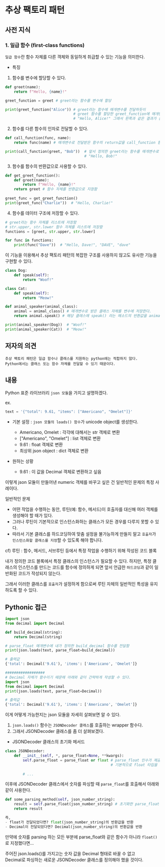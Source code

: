 # 추상 팩토리 패턴

## 사전 지식

### 1. 일급 함수 (first-class functions)

`일급 함수`란 함수 자체를 다른 객체와 동일하게 취급할 수 있는 기능을 의미한다. 

- 특징
1. 함수를 변수에 할당할 수 있다.

``` python
def greet(name):
    return f"Hello, {name}!"

greet_function = greet # greet라는 함수를 변수에 할당

print(greet_function("Alice")) # greet라는 함수에 매개변수를 전달하듯이
                               # greet 함수를 할당한 greet_function에 매개변수를 전달했음 
                               # "Hello, Alice!" 그래서 왼쪽과 같은 결과가 출력됨 

```

2. 함수를 다른 함수의 인자로 전달할 수 있다.

``` python
def call_function(func, name):
    return func(name) # 매개변수로 전달받은 함수의 return값을 call_function 함수의 return값으로 반환 

print(call_function(greet, "Bob"))  # 앞서 정의한 greet라는 함수를 매개변수로 전달함 
                                    # "Hello, Bob!"
```

3. 함수를 함수의 반환값으로 사용할 수 있다.

``` python
def get_greet_function():
    def greet(name):
        return f"Hello, {name}!"
    return greet # 함수 자체를 반환값으로 지정함 
 
greet_func = get_greet_function()
print(greet_func("Charlie"))  # "Hello, Charlie!"

```

4. 함수를 데이터 구조에 저장할 수 있다.

``` python
# greet라는 함수 자체를 리스트에 저장함
# str.upper, str.lower 함수 자체를 리스트에 저장함 
functions = [greet, str.upper, str.lower] 

for func in functions:
    print(func("Dave"))  # "Hello, Dave!", "DAVE", "dave"
```

이 기능을 이용해서 추상 팩토리 패턴의 복잡한 구조를 사용하지 않고도 유사한 기능을 구현할 수 있다. 
``` python
class Dog:
    def speak(self):
        return "Woof!"

class Cat:
    def speak(self):
        return "Meow!"

def animal_speaker(animal_class): 
    animal = animal_class() # 매개변수로 받은 클래스 자체를 변수에 저장한다. 
    return animal.speak() # 해당 클래스에 speak() 라는 메소드의 반환값을 animal_speaker 함수의 반환값으로 지정함

print(animal_speaker(Dog))  # "Woof!"
print(animal_speaker(Cat))  # "Meow!"

```

## 저자의 의견

```
추상 팩토리 패턴은 일급 함수나 클래스를 지원하는 python에는 적합하지 않다. 
Python에서는 클래스 또는 함수 자체를 전달할 수 있기 때문이다. 
```

## 내용

Python 표준 라이브러리 `json 모듈`을 가지고 설명하겠다. 

ex. 
``` python
text = '{"total": 9.61, "items": ["Americano", "Omelet"]}'
```

- 기본 설정 : `json 모듈의 loads() 함수`가 unicode object를 생성한다.
  - Americano, Omelet : 각각에 대해서는 str 객체로 변환 
  - ["Americano", "Omelet"] : list 객체로 변환
  - 9.61 : float 객체로 변환
  - 최상위 json object : dict 객체로 변환 

- 원하는 상황
  - 9.61 : 이 값을 Decimal 객체로 변환하고 싶음

이렇게 json 모듈이 만들어낸 numeric 객체를 바꾸고 싶은 건 일반적인 문제의 특정 사례이다. 

일반적인 문제

  - 어떤 작업을 수행하는 동안, 루틴(예: 함수, 메서드)이 호출자를 대신해 여러 객체를 생성해야 할 때가 있다.
  - 그러나 루틴이 기본적으로 인스턴스화하는 클래스가 모든 경우를 다루지 못할 수 있다.
  - 따라서 기본 클래스를 하드코딩하여 맞춤 설정을 불가능하게 만들지 말고 `호출자`가 `인스턴스화할 클래스를 지정`할 수 있도록 해야 합니다.

cf) 루틴 : 함수, 메서드, 서브루틴 등에서 특정 작업을 수행하기 위해 작성된 코드 블록 

내가 정의한 코드 블록에서 특정 클래스의 인스턴스가 필요할 수 있다. 
하지만, 특정 클래스의 인스턴스를 만드는 코드를 함수에 정의하게 되면 앞서 언급한 `하드코딩`과 같이 일반화된 코드가 작성되지 않는다. 

그래서 이러한 클래스를 `호출자`가 설정하게 함으로써 루틴 자체의 일반적인 특성을 유지하도록 할 수 있다. 

## Pythonic 접근

``` python
import json
from decimal import Decimal

def build_decimal(string):
    return Decimal(string)

# parse_float 매개변수에 내가 정의한 build_decimal 함수를 전달함 
print(json.loads(text, parse_float=build_decimal)) 

# 출력값
{'total': Decimal('9.61'), 'items': ['Americano', 'Omelet']}

##################
# Decimal 자체가 함수이기 때문에 아래와 같이 간략하게 작성할 수 있다. 
import json
from decimal import Decimal
print(json.loads(text, parse_float=Decimal))

# 출력값 
{'total': Decimal('9.61'), 'items': ['Americano', 'Omelet']}

```

이게 어떻게 가능한지는 json 모듈을 자세히 살펴보면 알 수 있다. 

1. `json.loads()` 함수는 `JSONDecoder 클래스`를 호출하는 wrapper 함수다.
2. 그래서 JSONDecoder 클래스를 좀 더 살펴보겠다.

- JSONDecoder 클래스의 초기화 메서드
``` python
class JSONDecoder:
    def __init__(self, *, parse_float=None, **kwargs):
        self.parse_float = parse_float or float # parse_float 인수가 제공되지 않으면
                                                # 기본적으로 float 타입을 사용
                                            
        # ...
```

이후에 JSONDecoder 클래스에서 숫자를 파싱할 때 `parse_float`를 호출해서 아래와 같이 사용한다. 
``` python
def some_parsing_method(self, json_number_string):
    result = self.parse_float(json_number_string) # 초기화한 parse_float에 숫자 문자열을 매개변수로 전달받음
    return result

즉,
- float가 전달되었다면? float(json_number_string)의 반환값을 반환
- Decimal이 전달되었다면? Decimal(json_number_string)의 반환값을 반환
```

만약에 숫자를 parsing 하는 모든 부분에 parse_float와 같은 함수가 아니라 `float()`로 지정했다면... 

주어진 json.loads()를 가지고는 숫자 값을 Decimal 형태로 바꿀 수 없고  
Decimal로 파싱하는 새로운 JSONDecoder 클래스를 정의해야 했을 것이다. 

